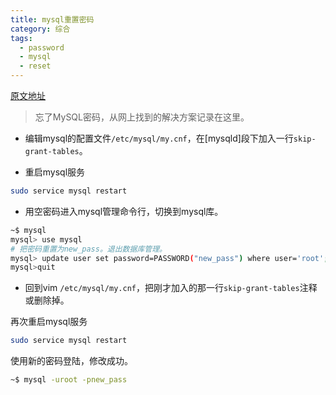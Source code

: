 ```yaml
---
title: mysql重置密码
category: 综合
tags:
  - password
  - mysql
  - reset
---
```


[原文地址](http://blog.csdn.net/abbuggy/article/details/8245464)

> 忘了MySQL密码，从网上找到的解决方案记录在这里。

+ 编辑mysql的配置文件`/etc/mysql/my.cnf`，在[mysqld]段下加入一行`skip-grant-tables`。

+ 重启mysql服务

```sh
sudo service mysql restart
```

+ 用空密码进入mysql管理命令行，切换到mysql库。

```sh
~$ mysql
mysql> use mysql
# 把密码重置为new_pass。退出数据库管理。
mysql> update user set password=PASSWORD("new_pass") where user='root';
mysql>quit
```

+ 回到vim `/etc/mysql/my.cnf`，把刚才加入的那一行`skip-grant-tables`注释或删除掉。

再次重启mysql服务

```sh
sudo service mysql restart
```

使用新的密码登陆，修改成功。

```sh
~$ mysql -uroot -pnew_pass
```
